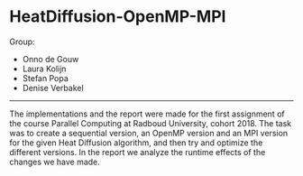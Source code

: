# HeatDiffusion-OpenMP-MPI

Group:
- Onno de Gouw
- Laura Kolijn
- Stefan Popa
- Denise Verbakel

---------------------------------------------------------------------

The implementations and the report were made for the first assignment of the course Parallel Computing at Radboud University, cohort 2018.
The task was to create a sequential version, an OpenMP version and an MPI version for the given Heat Diffusion algorithm, and then try and optimize the different versions. In the report we analyze the runtime effects of the changes we have made.
